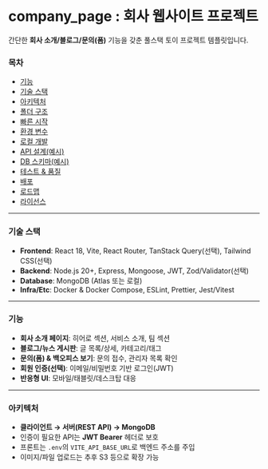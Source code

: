 # company_page : 회사 웹사이트 프로젝트

간단한 **회사 소개/블로그/문의(폼)** 기능을 갖춘 풀스택 토이 프로젝트 템플릿입니다.  


### 목차
- [기능](#기능)
- [기술 스택](#기술-스택)
- [아키텍처](#아키텍처)
- [폴더 구조](#폴더-구조)
- [빠른 시작](#빠른-시작)
- [환경 변수](#환경-변수)
- [로컬 개발](#로컬-개발)
- [API 설계(예시)](#api-설계예시)
- [DB 스키마(예시)](#db-스키마예시)
- [테스트 & 품질](#테스트--품질)
- [배포](#배포)
- [로드맵](#로드맵)
- [라이선스](#라이선스)

---

### 기술 스택
- **Frontend**: React 18, Vite, React Router, TanStack Query(선택), Tailwind CSS(선택)
- **Backend**: Node.js 20+, Express, Mongoose, JWT, Zod/Validator(선택)
- **Database**: MongoDB (Atlas 또는 로컬)
- **Infra/Etc**: Docker & Docker Compose, ESLint, Prettier, Jest/Vitest

---

### 기능
- **회사 소개 페이지**: 히어로 섹션, 서비스 소개, 팀 섹션
- **블로그/뉴스 게시판**: 글 목록/상세, 카테고리/태그
- **문의(폼) & 백오피스 보기**: 문의 접수, 관리자 목록 확인
- **회원 인증(선택)**: 이메일/비밀번호 기반 로그인(JWT)
- **반응형 UI**: 모바일/태블릿/데스크탑 대응

---

### 아키텍처
- **클라이언트 → 서버(REST API) → MongoDB**
- 인증이 필요한 API는 **JWT Bearer** 헤더로 보호
- 프론트는 `.env`의 `VITE_API_BASE_URL`로 백엔드 주소를 주입
- 이미지/파일 업로드는 추후 S3 등으로 확장 가능

